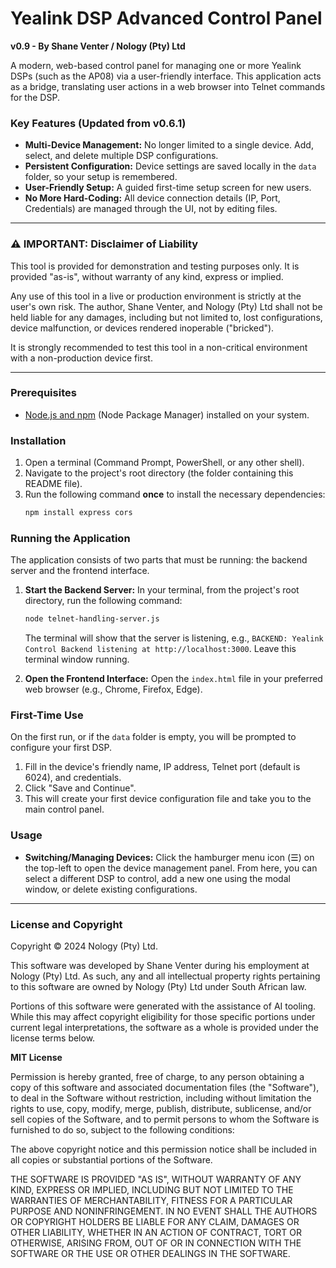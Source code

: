# Yealink DSP Advanced Control Panel
**v0.9 - By Shane Venter / Nology (Pty) Ltd**

A modern, web-based control panel for managing one or more Yealink DSPs (such as the AP08) via a user-friendly interface. This application acts as a bridge, translating user actions in a web browser into Telnet commands for the DSP.

### Key Features (Updated from v0.6.1)
*   **Multi-Device Management:** No longer limited to a single device. Add, select, and delete multiple DSP configurations.
*   **Persistent Configuration:** Device settings are saved locally in the `data` folder, so your setup is remembered.
*   **User-Friendly Setup:** A guided first-time setup screen for new users.
*   **No More Hard-Coding:** All device connection details (IP, Port, Credentials) are managed through the UI, not by editing files.

---

### ⚠️ IMPORTANT: Disclaimer of Liability

This tool is provided for demonstration and testing purposes only. It is provided "as-is", without warranty of any kind, express or implied.

Any use of this tool in a live or production environment is strictly at the user's own risk. The author, Shane Venter, and Nology (Pty) Ltd shall not be held liable for any damages, including but not limited to, lost configurations, device malfunction, or devices rendered inoperable ("bricked").

It is strongly recommended to test this tool in a non-critical environment with a non-production device first.

---

### Prerequisites
*   [Node.js and npm](https://nodejs.org/en/download) (Node Package Manager) installed on your system.

### Installation
1.  Open a terminal (Command Prompt, PowerShell, or any other shell).
2.  Navigate to the project's root directory (the folder containing this README file).
3.  Run the following command **once** to install the necessary dependencies:
    ```bash
    npm install express cors
    ```

### Running the Application
The application consists of two parts that must be running: the backend server and the frontend interface.

1.  **Start the Backend Server:**
    In your terminal, from the project's root directory, run the following command:
    ```bash
    node telnet-handling-server.js
    ```
    The terminal will show that the server is listening, e.g., `BACKEND: Yealink Control Backend listening at http://localhost:3000`. Leave this terminal window running.

2.  **Open the Frontend Interface:**
    Open the `index.html` file in your preferred web browser (e.g., Chrome, Firefox, Edge).

### First-Time Use
On the first run, or if the `data` folder is empty, you will be prompted to configure your first DSP.
1.  Fill in the device's friendly name, IP address, Telnet port (default is 6024), and credentials.
2.  Click "Save and Continue".
3.  This will create your first device configuration file and take you to the main control panel.

### Usage
*   **Switching/Managing Devices:** Click the hamburger menu icon (☰) on the top-left to open the device management panel. From here, you can select a different DSP to control, add a new one using the modal window, or delete existing configurations.

---

### License and Copyright

Copyright © 2024 Nology (Pty) Ltd.

This software was developed by Shane Venter during his employment at Nology (Pty) Ltd. As such, any and all intellectual property rights pertaining to this software are owned by Nology (Pty) Ltd under South African law.

Portions of this software were generated with the assistance of AI tooling. While this may affect copyright eligibility for those specific portions under current legal interpretations, the software as a whole is provided under the license terms below.

**MIT License**

Permission is hereby granted, free of charge, to any person obtaining a copy of this software and associated documentation files (the "Software"), to deal in the Software without restriction, including without limitation the rights to use, copy, modify, merge, publish, distribute, sublicense, and/or sell copies of the Software, and to permit persons to whom the Software is furnished to do so, subject to the following conditions:

The above copyright notice and this permission notice shall be included in all copies or substantial portions of the Software.

THE SOFTWARE IS PROVIDED "AS IS", WITHOUT WARRANTY OF ANY KIND, EXPRESS OR IMPLIED, INCLUDING BUT NOT LIMITED TO THE WARRANTIES OF MERCHANTABILITY, FITNESS FOR A PARTICULAR PURPOSE AND NONINFRINGEMENT. IN NO EVENT SHALL THE AUTHORS OR COPYRIGHT HOLDERS BE LIABLE FOR ANY CLAIM, DAMAGES OR OTHER LIABILITY, WHETHER IN AN ACTION OF CONTRACT, TORT OR OTHERWISE, ARISING FROM, OUT OF OR IN CONNECTION WITH THE SOFTWARE OR THE USE OR OTHER DEALINGS IN THE SOFTWARE.